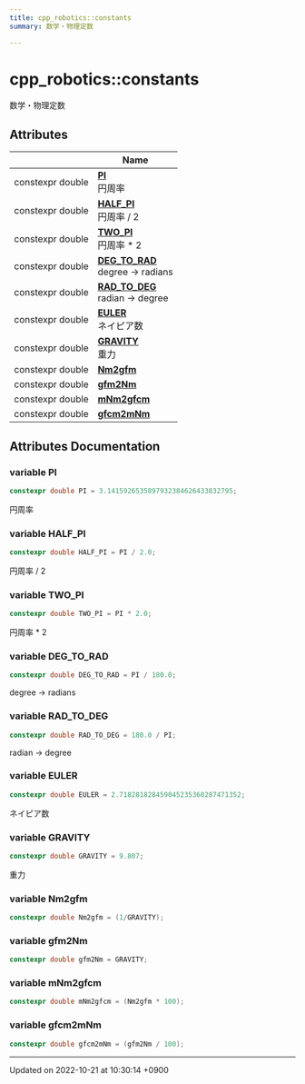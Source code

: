 ```yaml
---
title: cpp_robotics::constants
summary: 数学・物理定数 

---
```


# cpp_robotics::constants

数学・物理定数 

## Attributes

|                | Name           |
| -------------- | -------------- |
| constexpr double | **[PI](/cpp_robotics/doxybook/Namespaces/namespacecpp__robotics_1_1constants/#variable-pi)** <br>円周率  |
| constexpr double | **[HALF_PI](/cpp_robotics/doxybook/Namespaces/namespacecpp__robotics_1_1constants/#variable-half-pi)** <br>円周率 / 2  |
| constexpr double | **[TWO_PI](/cpp_robotics/doxybook/Namespaces/namespacecpp__robotics_1_1constants/#variable-two-pi)** <br>円周率 * 2  |
| constexpr double | **[DEG_TO_RAD](/cpp_robotics/doxybook/Namespaces/namespacecpp__robotics_1_1constants/#variable-deg-to-rad)** <br>degree -> radians  |
| constexpr double | **[RAD_TO_DEG](/cpp_robotics/doxybook/Namespaces/namespacecpp__robotics_1_1constants/#variable-rad-to-deg)** <br>radian -> degree  |
| constexpr double | **[EULER](/cpp_robotics/doxybook/Namespaces/namespacecpp__robotics_1_1constants/#variable-euler)** <br>ネイピア数  |
| constexpr double | **[GRAVITY](/cpp_robotics/doxybook/Namespaces/namespacecpp__robotics_1_1constants/#variable-gravity)** <br>重力  |
| constexpr double | **[Nm2gfm](/cpp_robotics/doxybook/Namespaces/namespacecpp__robotics_1_1constants/#variable-nm2gfm)**  |
| constexpr double | **[gfm2Nm](/cpp_robotics/doxybook/Namespaces/namespacecpp__robotics_1_1constants/#variable-gfm2nm)**  |
| constexpr double | **[mNm2gfcm](/cpp_robotics/doxybook/Namespaces/namespacecpp__robotics_1_1constants/#variable-mnm2gfcm)**  |
| constexpr double | **[gfcm2mNm](/cpp_robotics/doxybook/Namespaces/namespacecpp__robotics_1_1constants/#variable-gfcm2mnm)**  |



## Attributes Documentation

### variable PI

```cpp
constexpr double PI = 3.1415926535897932384626433832795;
```

円周率 

### variable HALF_PI

```cpp
constexpr double HALF_PI = PI / 2.0;
```

円周率 / 2 

### variable TWO_PI

```cpp
constexpr double TWO_PI = PI * 2.0;
```

円周率 * 2 

### variable DEG_TO_RAD

```cpp
constexpr double DEG_TO_RAD = PI / 180.0;
```

degree -> radians 

### variable RAD_TO_DEG

```cpp
constexpr double RAD_TO_DEG = 180.0 / PI;
```

radian -> degree 

### variable EULER

```cpp
constexpr double EULER = 2.718281828459045235360287471352;
```

ネイピア数 

### variable GRAVITY

```cpp
constexpr double GRAVITY = 9.807;
```

重力 

### variable Nm2gfm

```cpp
constexpr double Nm2gfm = (1/GRAVITY);
```


### variable gfm2Nm

```cpp
constexpr double gfm2Nm = GRAVITY;
```


### variable mNm2gfcm

```cpp
constexpr double mNm2gfcm = (Nm2gfm * 100);
```


### variable gfcm2mNm

```cpp
constexpr double gfcm2mNm = (gfm2Nm / 100);
```





-------------------------------

Updated on 2022-10-21 at 10:30:14 +0900